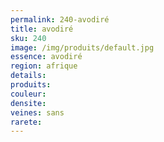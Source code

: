 ```yaml
---
permalink: 240-avodiré
title: avodiré
sku: 240
image: /img/produits/default.jpg
essence: avodiré
region: afrique
details: 
produits:
couleur: 
densite: 
veines: sans
rarete: 
---
```


